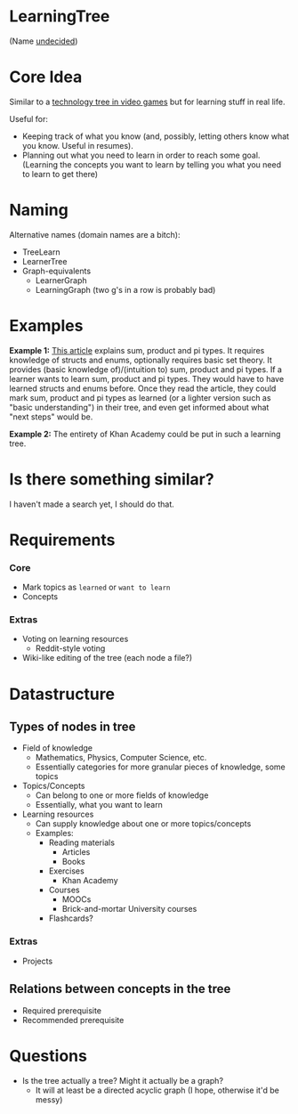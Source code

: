 LearningTree
============

(Name [undecided](#naming))


# Core Idea

Similar to a [technology tree in video games](https://en.wikipedia.org/wiki/Technology_tree) but for learning stuff in real life. 

Useful for:

 - Keeping track of what you know (and, possibly, letting others know what you know. Useful in resumes).
 - Planning out what you need to learn in order to reach some goal. (Learning the concepts you want to learn by telling you what you need to learn to get there)


# Naming

Alternative names (domain names are a bitch):

 - TreeLearn
 - LearnerTree
 - Graph-equivalents
   - LearnerGraph
   - LearningGraph (two g's in a row is probably bad)


# Examples

**Example 1:** [This article](http://manishearth.github.io/blog/2017/03/04/what-are-sum-product-and-pi-types/) explains sum, product and pi types. It requires knowledge of structs and enums, optionally requires basic set theory. It provides (basic knowledge of)/(intuition to) sum, product and pi types. If a learner wants to learn sum, product and pi types. They would have to have learned structs and enums before. Once they read the article, they could mark sum, product and pi types as learned (or a lighter version such as "basic understanding") in their tree, and even get informed about what "next steps" would be.

**Example 2:** The entirety of Khan Academy could be put in such a learning tree.


# Is there something similar?

I haven't made a search yet, I should do that.


# Requirements

### Core

 - Mark topics as `learned` or `want to learn`
 - Concepts

### Extras

 - Voting on learning resources
   - Reddit-style voting
 - Wiki-like editing of the tree (each node a file?)


# Datastructure


## Types of nodes in tree

 - Field of knowledge
   - Mathematics, Physics, Computer Science, etc.
   - Essentially categories for more granular pieces of knowledge, some topics 
 - Topics/Concepts
   - Can belong to one or more fields of knowledge
   - Essentially, what you want to learn
 - Learning resources
   - Can supply knowledge about one or more topics/concepts
   - Examples:
     - Reading materials
       - Articles
       - Books
     - Exercises
       - Khan Academy
     - Courses
       - MOOCs
       - Brick-and-mortar University courses
     - Flashcards?

### Extras

 - Projects


## Relations between concepts in the tree

 - Required prerequisite
 - Recommended prerequisite


# Questions

 - Is the tree actually a tree? Might it actually be a graph?
   - It will at least be a directed acyclic graph (I hope, otherwise it'd be messy)

